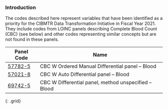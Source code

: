 ### Introduction
The codes described here represent variables that have been identified as a priority for the CIBMTR Data Transformation Initiative in Fiscal Year 2021. They include codes from LOINC panels describing Complete Blood Count (CBC) (see below) and other codes representing similar concepts but are not found in these panels.

| **Panel Code** | **Name** |
| --- | --- |
| [57782-5](http://details.loinc.org/LOINC/57782-5.html) | CBC W Ordered Manual Differential panel – Blood |
| [57021-8](http://details.loinc.org/LOINC/57021-8.html) | CBC W Auto Differential panel – Blood |
| [69742-5](http://details.loinc.org/LOINC/69742-5.html) | CBC W Differential panel, method unspecified – Blood |
{: .grid}
